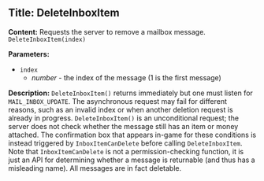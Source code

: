## Title: DeleteInboxItem

**Content:**
Requests the server to remove a mailbox message.
`DeleteInboxItem(index)`

**Parameters:**
- `index`
  - *number* - the index of the message (1 is the first message)

**Description:**
`DeleteInboxItem()` returns immediately but one must listen for `MAIL_INBOX_UPDATE`.
The asynchronous request may fail for different reasons, such as an invalid index or when another deletion request is already in progress.
`DeleteInboxItem()` is an unconditional request; the server does not check whether the message still has an item or money attached.
The confirmation box that appears in-game for these conditions is instead triggered by `InboxItemCanDelete` before calling `DeleteInboxItem`.
Note that `InboxItemCanDelete` is not a permission-checking function, it is just an API for determining whether a message is returnable (and thus has a misleading name). All messages are in fact deletable.